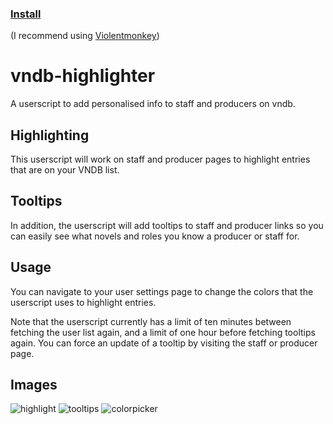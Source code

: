### [Install](https://raw.githubusercontent.com/MarvNC/vndb-highlighter/main/vndb-list-highlighter.user.js)

(I recommend using [Violentmonkey](https://violentmonkey.github.io/))

# vndb-highlighter

A userscript to add personalised info to staff and producers on vndb.

## Highlighting

This userscript will work on staff and producer pages to highlight entries that are on your VNDB list.

## Tooltips

In addition, the userscript will add tooltips to staff and producer links so you can easily see what novels and roles you know a producer or staff for.

## Usage

You can navigate to your user settings page to change the colors that the userscript uses to highlight entries.

Note that the userscript currently has a limit of ten minutes between fetching the user list again, and a limit of one hour before fetching tooltips again. You can force an update of a tooltip by visiting the staff or producer page.

## Images

![highlight](https://files.catbox.moe/n2xq3z.png)
![tooltips](https://files.catbox.moe/w4t0ub.png)
![colorpicker](https://files.catbox.moe/qs7fog.png)
